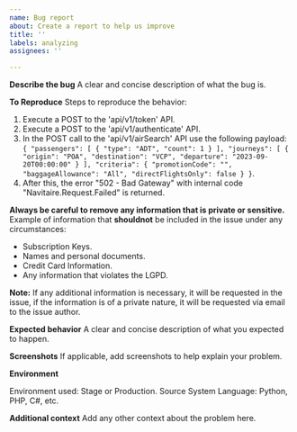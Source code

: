 ```yaml
---
name: Bug report
about: Create a report to help us improve
title: ''
labels: analyzing
assignees: ''

---
```


**Describe the bug**
A clear and concise description of what the bug is.

**To Reproduce**
Steps to reproduce the behavior:
1. Execute a POST to the 'api/v1/token' API.
2. Execute a POST to the 'api/v1/authenticate' API.
3. In the POST call to the 'api/v1/airSearch' API use the following payload:
`{
     "passengers": [
         {
             "type": "ADT",
             "count": 1
         }
     ],
     "journeys": [
         {
             "origin": "POA",
             "destination": "VCP",
             "departure": "2023-09-20T00:00:00"
         }
     ],
     "criteria": {
         "promotionCode": "",
         "baggageAllowance": "All",
         "directFlightsOnly": false
     }
}`.
4. After this, the error "502 - Bad Gateway" with internal code "Navitaire.Request.Failed" is returned.

__Always be careful to remove any information that is private or sensitive.__
Example of information that __shouldnot__ be included in the issue under any circumstances:

- Subscription Keys.
- Names and personal documents.
- Credit Card Information.
- Any information that violates the LGPD.

__Note:__ If any additional information is necessary, it will be requested in the issue, if the information is of a private nature, it will be requested via email to the issue author.

**Expected behavior**
A clear and concise description of what you expected to happen.

**Screenshots**
If applicable, add screenshots to help explain your problem.

**Environment**

Environment used: Stage or Production.
Source System Language: Python, PHP, C#, etc.

**Additional context**
Add any other context about the problem here.
